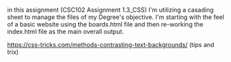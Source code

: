 in this assignment (CSC102 Assignment 1.3_CSS) I'm utilizing a casading sheet to manage the files of my Degree's objective. I'm starting with the feel of a basic website using the boards.html file and then re-working the index.html file as the main overall output.

https://css-tricks.com/methods-contrasting-text-backgrounds/ (tips and trix)
